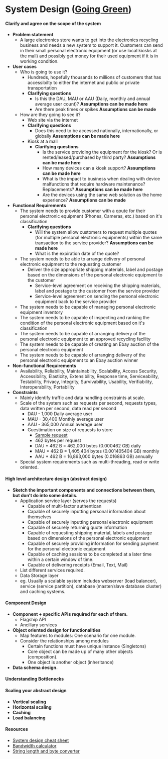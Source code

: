 # System Design ([Going Green](http://fundamentalsofsoftwarearchitecture.com/katas/kata?id=GoingGreen))
#### Clarify and agree on the scope of the system
* **Problem statement**
  * A large electronics store wants to get into the electronics recycling business and needs a new system to support it. Customers can send in their small personal electronic equipment (or use local kiosks at the mall) and possibly get money for their used equipment if it is in working condition.
* **User cases**
  * Who is going to use it?
    * Hundreds, hopefully thousands to millions of customers that has accessibilty to either the internet and public or private transportation
    * **Clarifying questions**
       * Is this the DAU, MAU or AAU (Daily, monthly and annual average user count)? **Assumptions can be made here**
       * Are there peak times or spikes **Assumptions can be made**
  * How are they going to see it?
    * Web site via the internet
    *  **Clarifying questions**
       * Does this need to be accessed nationally, internationally, or globally **Assumptions can be made here**
    * Kiosk at a mall
      * **Clarifying questions**
        * Is the service providing the equipment for the kiosk? Or is rented/leased/purchased by third party? **Assumptions can be made here**
        * How many devices can a kiosk support? **Assumptions can be made here**
        * What is the impact to business when dealing with device malfunctions that require hardware maintenance? Replacements? **Assumptions can be made here**
        * Are the devices using the same web solution as the home experience? **Assumptions can be made**
* **Functional Requirements**
  * The system needs to provide customer with a qoute for their personal electronic equipment (Phones, Cameras, etc.) based on it's classification
    * **Clarifying questions** 
      * Will the system allow customers to request multiple quotes (for multiple personal electronic equipments) within the same transaction to the service provider? **Assumptions can be made here**
      * What is the expiration date of the quote?
  * The system needs to be able to arrange delivery of personal electronic equipment to the requesting customer
    * Deliver the size appropriate shipping materials, label and postage based on the dimensions of the personal electronic equipment to the customer
      * Service-level agreement on receiving the shipping materials, label and postage to the customer from the service provider
      * Service-level agreement on sending the personal electronic equipment back to the service provider
   * The system needs to be capable of managing personal electronic equipment inventory
   * The system needs to be capable of inspecting and ranking the condition of the personal electronic equipment based on it's classification
   * The system needs to be capable of arranging delivery of the personal electronic equipment to an approved recycling facility
   * The system needs to be capable of creating an Ebay auction of the personal electronic equipment
   * The system needs to be capable of arranging delivery of the personal electronic equipment to an Ebay auction winner
* **Non-functional Requirements**
  * Availability, Reliability, Maintainability, Scalability, Access Security, Accessibility, Elasticity, Extensibility, Response time, Serviceability, Testability, Privacy, Integrity, Survivability, Usability, Verifiability, Interoperability, Portability
* **Constraints**
  * Mainly identify traffic and data handling constraints at scale.
  * Scale of the system such as requests per second, requests types, data written per second, data read per second
    * DAU - 1,000 Daily average user
    * MAU - 30,400 Monthly average user
    * AAU - 365,000 Annual average user
    * Guestimation on size of requests to store
       * [Sample request](https://pastebin.com/cHZTncv9)
       * 462 bytes per request
       * DAU * 462 B = 462,000 bytes (0.000462 GB) daily
       * MAU * 462 B = 1,405,404 bytes (0.001405404 GB) monthly
       * AAU * 462 B = 16,863,000 bytes (0.016863 GB) annually
  * Special system requirements such as multi-threading, read or write oriented.
#### High level architecture design (abstract design)
* **Sketch the important components and connections between them, but don't do into some details.**
  * Application service layer (serves the requests)
    * Capable of multi-factor authentican
    * Capable of securely inputting personal information about themselves
    * Capable of securely inputting personal electronic equipment
    * Capable of securely returning quote information
    * Capable of requesting shipping material, labels and postage based on dimensions of the personal electronic equipment
    * Capable of securely providing information for sending payment for the personal electronic equipment
    * Capable of caching sessions to be completed at a later time within a certain window of time.
    * Capable of delivering receipts (Email, Text, Mail)
  * List different services required.
  * Data Storage layer
  * eg. Usually a scalable system includes webserver (load balancer), service (service partition), database (master/slave database cluster) and caching systems.
#### Component Design
* **Component + specific APIs required for each of them.**
  * Flagship API
  * Ancillary services
* **Object oriented design for functionalities**
  * Map features to modules: One scenario for one module.
  * Consider the relationships among modules
    * Certain functions must have unique instance (Singletons)
    * Core object can be made up of many other objects (composition).
    * One object is another object (inheritance)
* **Data schema design.**
#### Understanding Bottlenecks
#### Scaling your abstract design
* **Vertical scaling**
* **Horizontal scaling**
* **Caching**
* **Load balancing**
#### Resources
  * [System design cheat sheet](https://gist.github.com/vasanthk/485d1c25737e8e72759f)
  * [Bandwidth calculator](https://www.calculator.net/bandwidth-calculator.html)
  * [String length and byte converter](https://mothereff.in/byte-counter)
